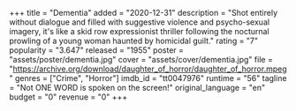 +++
title = "Dementia"
added = "2020-12-31"
description = "Shot entirely without dialogue and filled with suggestive violence and psycho-sexual imagery, it's like a skid row expressionist thriller following the nocturnal prowling of a young woman haunted by homicidal guilt."
rating = "7"
popularity = "3.647"
released = "1955"
poster = "assets/poster/dementia.jpg"
cover = "assets/cover/dementia.jpg"
file = "https://archive.org/download/daughter_of_horror/daughter_of_horror.mpeg"
genres = ["Crime", "Horror"]
imdb_id = "tt0047976"
runtime = "56"
tagline = "Not ONE WORD is spoken on the screen!"
original_language = "en"
budget = "0"
revenue = "0"
+++